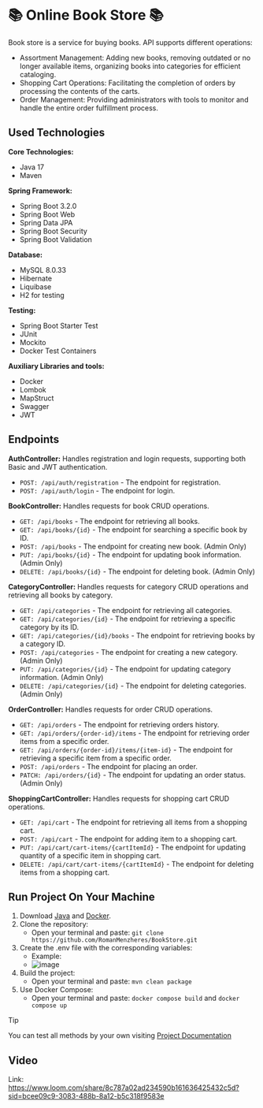 # 📚 Online Book Store 📚
Book store is a service for buying books. API supports different operations:
* Assortment Management:
    Adding new books, removing outdated or no longer available items, organizing books into categories for efficient cataloging.
* Shopping Cart Operations:
    Facilitating the completion of orders by processing the contents of the carts.
* Order Management:
    Providing administrators with tools to monitor and handle the entire order fulfillment process.

## Used Technologies
**Core Technologies:**
* Java 17
* Maven

**Spring Framework:**
* Spring Boot 3.2.0
* Spring Boot Web
* Spring Data JPA
* Spring Boot Security
* Spring Boot Validation

**Database:**
* MySQL 8.0.33
* Hibernate
* Liquibase
* H2 for testing

**Testing:**
* Spring Boot Starter Test
* JUnit
* Mockito
* Docker Test Containers

**Auxiliary Libraries and tools:**
* Docker
* Lombok
* MapStruct
* Swagger
* JWT

## Endpoints
**AuthController:** Handles registration and login requests, supporting both Basic and JWT authentication.
* `POST: /api/auth/registration` - The endpoint for registration.
* `POST: /api/auth/login` - The endpoint for login.

**BookController:** Handles requests for book CRUD operations.
* `GET: /api/books` - The endpoint for retrieving all books.
* `GET: /api/books/{id}` - The endpoint for searching a specific book by ID.
* `POST: /api/books` - The endpoint for creating new book. (Admin Only)
* `PUT: /api/books/{id}` - The endpoint for updating book information. (Admin Only)
* `DELETE: /api/books/{id}` - The endpoint for deleting book. (Admin Only)

**CategoryController:** Handles requests for category CRUD operations and retrieving all books by category.
* `GET: /api/categories` - The endpoint for retrieving all categories.
* `GET: /api/categories/{id}` - The endpoint for retrieving a specific category by its ID.
* `GET: /api/categories/{id}/books` - The endpoint for retrieving books by a category ID.
* `POST: /api/categories` - The endpoint for creating a new category. (Admin Only)
* `PUT: /api/categories/{id}` - The endpoint for updating category information. (Admin Only)
* `DELETE: /api/categories/{id}` - The endpoint for deleting categories. (Admin Only)

**OrderController:** Handles requests for order CRUD operations.
* `GET: /api/orders` - The endpoint for retrieving orders history.
* `GET: /api/orders/{order-id}/items` - The endpoint for retrieving order items from a specific order.
* `GET: /api/orders/{order-id}/items/{item-id}` - The endpoint for retrieving a specific item from a specific order.
* `POST: /api/orders` - The endpoint for placing an order.
* `PATCH: /api/orders/{id}` - The endpoint for updating an order status. (Admin Only)

**ShoppingCartController:** Handles requests for shopping cart CRUD operations.
* `GET: /api/cart` - The endpoint for retrieving all items from a shopping cart.
* `POST: /api/cart` - The endpoint for adding item to a shopping cart.
* `PUT: /api/cart/cart-items/{cartItemId}` - The endpoint for updating quantity of a specific item in shopping cart.
* `DELETE: /api/cart/cart-items/{cartItemId}` - The endpoint for deleting items from a shopping cart.

## Run Project On Your Machine
1. Download [Java](https://www.oracle.com/java/technologies/javase/jdk17-archive-downloads.html) and [Docker](https://www.docker.com/products/docker-desktop/).
2. Clone the repository:
    - Open your terminal and paste: `git clone https://github.com/RomanMenzheres/BookStore.git`
3. Create the .env file with the corresponding variables:
    - Example:
    - ![image](https://github.com/RomanMenzheres/BookStore/assets/118287818/a8ae6087-ec49-47cb-823c-605ef7ad23cc)
4. Build the project:
    - Open your terminal and paste: `mvn clean package`
5. Use Docker Compose:
    - Open your terminal and paste: `docker compose build` and `docker compose up`
> [!TIP]
> You can test all methods by your own visiting [Project Documentation](http://ec2-16-171-153-153.eu-north-1.compute.amazonaws.com/swagger-ui/index.html)

## Video
Link: https://www.loom.com/share/8c787a02ad234590b161636425432c5d?sid=bcee09c9-3083-488b-8a12-b5c318f9583e
